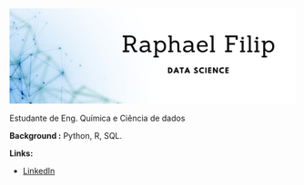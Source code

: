 <img src="https://github.com/raphaelfilip/portfolio/blob/main/banner.png">

Estudante de Eng. Química e Ciência de dados
<p><strong>Background :</strong>  Python, R, SQL.</p>
<p><strong>Links:</strong></p>
<ul>
<li><a href="https://www.linkedin.com/in/raphaelfilip/" rel="nofollow">LinkedIn</a></li>
